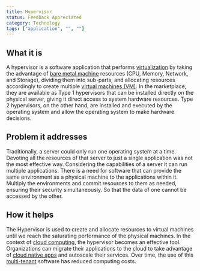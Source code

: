 ```yaml
---
title: Hypervisor
status: Feedback Appreciated
category: Technology
tags: ["application", "", ""]
---
```


## What it is

A hypervisor is a software application that performs [virtualization](/virtualization/)
by taking the advantage of [bare metal machine](/bare-metal-machine/) resources
(CPU, Memory, Network, and Storage), dividing them into sub-parts, 
and allocating resources accordingly to create multiple [virtual machines (VM)](/virtual-machine/).
In the marketplace, they are available as Type 1 hypervisors that can be installed directly on the physical server, 
giving it direct access to system hardware resources.
Type 2 hypervisors, on the other hand, are installed and 
executed by the operating system and allow the operating system to make hardware decisions.

## Problem it addresses

Traditionally, a server could only run one operating system at a time.
Devoting all the resources of that server to just a single application was not the most effective way.
Considering the capabilities of a server it can run multiple applications.
There is a need for software that can provide the same environment as a physical machine to the applications within it.
Multiply the environments and commit resources to them as needed, ensuring their security simultaneously.
So that the data of one cannot be accessed by the other.

## How it helps

The Hypervisor is used to create and allocate resources to virtual machines until we reach the saturating performance of the physical machines.
In the context of [cloud computing](/cloud-computing/), the hypervisor becomes an effective tool.
Organizations can migrate their applications to the cloud to take advantage of [cloud native apps](/cloud-native-apps/) and autoscale their services.
Over time, the use of this [multi-tenant](/multitenancy/) software has reduced computing costs.
